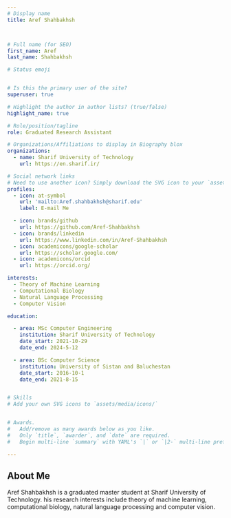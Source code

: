 ```yaml
---
# Display name
title: Aref Shahbakhsh



# Full name (for SEO)
first_name: Aref
last_name: Shahbakhsh

# Status emoji


# Is this the primary user of the site?
superuser: true

# Highlight the author in author lists? (true/false)
highlight_name: true

# Role/position/tagline
role: Graduated Research Assistant 

# Organizations/Affiliations to display in Biography blox
organizations:
  - name: Sharif University of Technology
    url: https://en.sharif.ir/

# Social network links
# Need to use another icon? Simply download the SVG icon to your `assets/media/icons/` folder.
profiles:
  - icon: at-symbol
    url: 'mailto:Aref.shahbakhsh@sharif.edu'
    label: E-mail Me

  - icon: brands/github
    url: https://github.com/Aref-Shahbakhsh
  - icon: brands/linkedin
    url: https://www.linkedin.com/in/Aref-Shahbakhsh
  - icon: academicons/google-scholar
    url: https://scholar.google.com/
  - icon: academicons/orcid
    url: https://orcid.org/

interests:
  - Theory of Machine Learning
  - Computational Biology
  - Natural Language Processing
  - Computer Vision

education:

  - area: MSc Computer Engineering
    institution: Sharif University of Technology
    date_start: 2021-10-29
    date_end: 2024-5-12

  - area: BSc Computer Science
    institution: University of Sistan and Baluchestan
    date_start: 2016-10-1
    date_end: 2021-8-15


# Skills
# Add your own SVG icons to `assets/media/icons/`


# Awards.
#   Add/remove as many awards below as you like.
#   Only `title`, `awarder`, and `date` are required.
#   Begin multi-line `summary` with YAML's `|` or `|2-` multi-line prefix and indent 2 spaces below.

---
```


## About Me

Aref Shahbakhsh is a graduated master student at Sharif University of Technology. his research interests include theory of machine learning, computational biology, natural language processing and computer vision.
